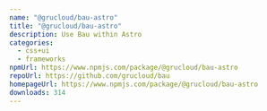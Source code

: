 ```yaml
---
name: "@grucloud/bau-astro"
title: "@grucloud/bau-astro"
description: Use Bau within Astro
categories:
  - css+ui
  - frameworks
npmUrl: https://www.npmjs.com/package/@grucloud/bau-astro
repoUrl: https://github.com/grucloud/bau
homepageUrl: https://www.npmjs.com/package/@grucloud/bau-astro
downloads: 314
---
```

